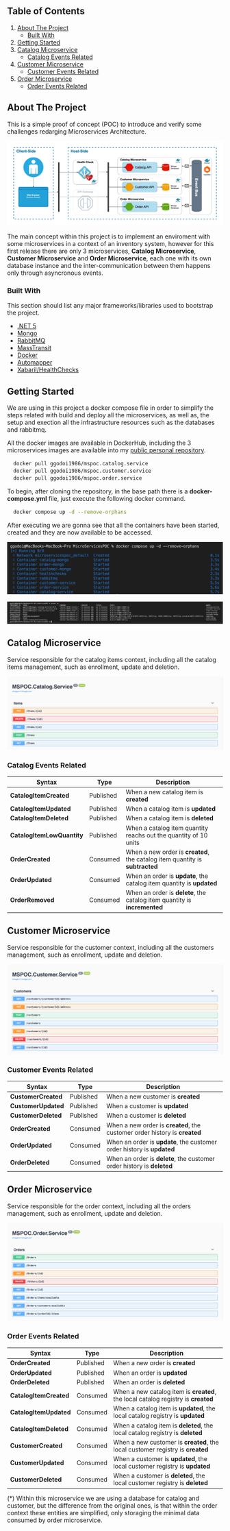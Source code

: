<!-- TABLE OF CONTENTS -->
## Table of Contents
  <ol>
    <li>
      <a href="#about-the-project">About The Project</a>
      <ul>
        <li><a href="#built-with">Built With</a></li>
      </ul>
    </li>
    <li><a href="#getting-started">Getting Started</a></li>
    <li>
      <a href="#catalog-microservice">Catalog Microservice</a>
      <ul>
        <li><a href="#catalog-events-related">Catalog Events Related</a></li>
      </ul>
    </li>
    <li><a href="#customer-microservice">Customer Microservice</a>
      <ul>
        <li><a href="#customer-events-related">Customer Events Related</a></li>
      </ul>
    </li>
    <li><a href="#order-microservice">Order Microservice</a>
      <ul>
        <li><a href="#order-events-related">Order Events Related</a></li>
      </ul>    
    </li>
  </ol>



<!--------------------------------------------------------------------------------------------------------->
<!-- ABOUT THE PROJECT ------------------------------------------------------------------------------------>
<!--------------------------------------------------------------------------------------------------------->
## About The Project

This is a simple proof of concept (POC) to introduce and verify some challenges redarging Microservices Architecture.

![Macro Architecture Diagram](/images/macro-architecture.png)

The main concept within this project is to implement an enviroment with some microservices in a context of an inventory system, however for this first release there are only 3 microservices, **Catalog Microservice**, **Customer Microservice** and **Order Microservice**, each one with its own database instance and the inter-communication between them happens only through asyncronous events.



<!--------------------------------------------------------------------------------------------------------->
<!-- BUILT WITH ------------------------------------------------------------------------------------------->
<!--------------------------------------------------------------------------------------------------------->
### Built With

This section should list any major frameworks/libraries used to bootstrap the project.

* [.NET 5](https://dotnet.microsoft.com/en-us/download/dotnet/5.0/)
* [Mongo](https://www.mongodb.com/en-us/)
* [RabbitMQ](https://www.rabbitmq.com/#getstarted)
* [MassTransit](https://masstransit-project.com/)
* [Docker](https://www.docker.com/get-started/)
* [Automapper](https://automapper.org/)
* [Xabaril/HealthChecks](https://github.com/Xabaril/AspNetCore.Diagnostics.HealthChecks/)



<!--------------------------------------------------------------------------------------------------------->
<!-- GETTING STARTED -------------------------------------------------------------------------------------->
<!--------------------------------------------------------------------------------------------------------->

## Getting Started

We are using in this project a docker compose file in order to simplify the steps related with build and deploy all the microservices, as well as, the setup and exection all the infrastructure resources such as the databases and rabbitmq.

All the docker images are available in DockerHub, including the 3 microservices images are available into my [public personal repository](https://hub.docker.com/u/ggodoi1986).

``` sh
  docker pull ggodoi1986/mspoc.catalog.service  
  docker pull ggodoi1986/mspoc.customer.service
  docker pull ggodoi1986/mspoc.order.service
```

To begin, after cloning the repository, in the base path there is a **docker-compose.yml** file, just execute the following docker command.

```sh
  docker compose up -d --remove-orphans
```
After executing we are gonna see that all the containers have been started, created and they are now available to be accessed.

![docker compose up](/images/docker-compose-up.png)

![docker ps](/images/docker-ps.png)



<!--------------------------------------------------------------------------------------------------------->
<!--- CATALOG MICROSERVICE -------------------------------------------------------------------------------->
<!--------------------------------------------------------------------------------------------------------->
## Catalog Microservice

Service responsible for the catalog items context, including all the catalog items management, such as enrollment, update and deletion.

![Catalog Microservice](/images/swagger-catalog-service.png)

### Catalog Events Related

| Syntax                      | Type          | Description                                                                   |
| --------------------------- | ------------- | ----------------------------------------------------------------------------- |
| **CatalogItemCreated**      | Published     | When a new catalog item is **created**                                        |
| **CatalogItemUpdated**      | Published     | When a catalog item is **updated**                                            |
| **CatalogItemDeleted**      | Published     | When a catalog item is **deleted**                                            |
| **CatalogItemLowQuantity**  | Published     | When a catalog item quantity reachs out the quantity of 10 units              |
| **OrderCreated**            | Consumed      | When a new order is **created**, the catalog item quantity is **subtracted**  |
| **OrderUpdated**            | Consumed      | When an order is **update**, the catalog item quantity is **updated**         |
| **OrderRemoved**            | Consumed      | When an order is **delete**, the catalog item quantity is **incremented**     |



<!--------------------------------------------------------------------------------------------------------->
<!--- CUSTOMER MICROSERVICE ------------------------------------------------------------------------------->
<!--------------------------------------------------------------------------------------------------------->
## Customer Microservice

Service responsible for the customer context, including all the customers management, such as enrollment, update and deletion.

![Customer Microservice](/images/swagger-customer-service.png)

### Customer Events Related

| Syntax                      | Type          | Description                                                                   |
| --------------------------- | ------------- | ----------------------------------------------------------------------------- |
| **CustomerCreated**         | Published     | When a new customer is **created**                                            |
| **CustomerUpdated**         | Published     | When a customer is **updated**                                                |
| **CustomerDeleted**         | Published     | When a customer is **deleted**                                                |
| **OrderCreated**            | Consumed      | When a new order is **created**, the customer order history is **created**    |
| **OrderUpdated**            | Consumed      | When an order is **update**, the customer order history is **updated**        |
| **OrderDeleted**            | Consumed      | When an order is **delete**, the customer order history is **deleted**        |




<!--------------------------------------------------------------------------------------------------------->
<!--- ORDER MICROSERVICE ---------------------------------------------------------------------------------->
<!--------------------------------------------------------------------------------------------------------->
## Order Microservice

Service responsible for the order context, including all the orders management, such as enrollment, update and deletion.

![Order Microservice](/images/swagger-order-service.png)

### Order Events Related

| Syntax                      | Type          | Description                                                                       |
| --------------------------- | ------------- | --------------------------------------------------------------------------------- |
| **OrderCreated**            | Published     | When a new order is **created**                                                   |
| **OrderUpdated**            | Published     | When an order is **updated**                                                      |
| **OrderDeleted**            | Published     | When an order is **deleted**                                                      |
| **CatalogItemCreated**      | Consumed      | When a new catalog item is **created**, the local catalog registry is **created** |
| **CatalogItemUpdated**      | Consumed      | When a catalog item is **updated**, the local catalog registry is **updated**     |
| **CatalogItemDeleted**      | Consumed      | When a catalog item is **deleted**, the local catalog registry is **deleted**     |
| **CustomerCreated**         | Consumed      | When a new customer is **created**, the local customer registry is **created**    |
| **CustomerUpdated**         | Consumed      | When a customer is **updated**, the local customer registry is **updated**        |
| **CustomerDeleted**         | Consumed      | When a customer is **deleted**, the local customer registry is **deleted**        |

(*) Within this microservice we are using a database for catalog and customer, but the difference from the original ones, is that within the order context these entities are simplified, only storaging the minimal data consumed by order microservice.



<!--------------------------------------------------------------------------------------------------------->
<!--- EVENTS AND QUEUES ARCHITECTURE ---------------------------------------------------------------------->
<!--------------------------------------------------------------------------------------------------------->
